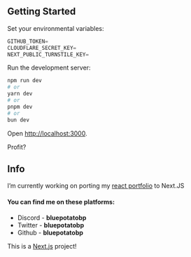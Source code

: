 ## Getting Started

Set your environmental variables:
```js
GITHUB_TOKEN=
CLOUDFLARE_SECRET_KEY=
NEXT_PUBLIC_TURNSTILE_KEY=
```

Run the development server:
```bash
npm run dev
# or
yarn dev
# or
pnpm dev
# or
bun dev
```

Open [http://localhost:3000](http://localhost:3000).

Profit?

## Info

I’m currently working on porting my [react portfolio](https://github.com/BluePotatoBP/portfolio-website) to Next.JS

#### You can find me on these platforms:

- Discord - **bluepotatobp**
- Twitter - **bluepotatobp**
- Github - **bluepotatobp**

This is a [Next.js](https://nextjs.org/) project!